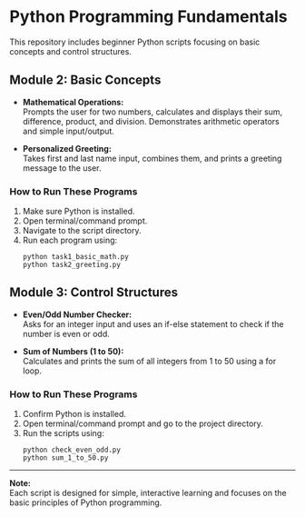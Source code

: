 # Python Programming Fundamentals

This repository includes beginner Python scripts focusing on basic concepts and control structures.

## Module 2: Basic Concepts

- **Mathematical Operations:**  
  Prompts the user for two numbers, calculates and displays their sum, difference, product, and division. Demonstrates arithmetic operators and simple input/output.

- **Personalized Greeting:**  
  Takes first and last name input, combines them, and prints a greeting message to the user.

### How to Run These Programs

1. Make sure Python is installed.
2. Open terminal/command prompt.
3. Navigate to the script directory.
4. Run each program using:
    ```
    python task1_basic_math.py
    python task2_greeting.py
    ```

## Module 3: Control Structures

- **Even/Odd Number Checker:**  
  Asks for an integer input and uses an if-else statement to check if the number is even or odd.

- **Sum of Numbers (1 to 50):**  
  Calculates and prints the sum of all integers from 1 to 50 using a for loop.

### How to Run These Programs

1. Confirm Python is installed.
2. Open terminal/command prompt and go to the project directory.
3. Run the scripts using:
    ```
    python check_even_odd.py
    python sum_1_to_50.py
    ```

---

**Note:**  
Each script is designed for simple, interactive learning and focuses on the basic principles of Python programming.
